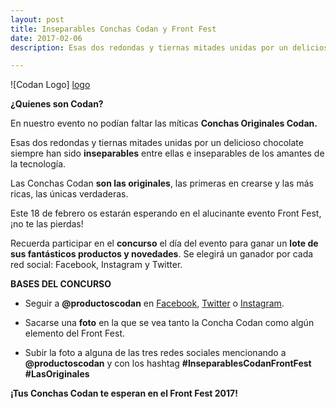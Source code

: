 ```yaml
---
layout: post
title: Inseparables Conchas Codan y Front Fest
date: 2017-02-06
description: Esas dos redondas y tiernas mitades unidas por un delicioso chocolate siempre han sido inseparables entre ellas e inseparables de los amantes de la tecnología.

---
```

![Codan Logo] [logo]

**¿Quienes son Codan?**

En nuestro evento no podían faltar las míticas **Conchas Originales Codan.**

Esas dos redondas y tiernas mitades unidas por un delicioso chocolate siempre han sido **inseparables** entre ellas e inseparables de los amantes de la tecnología.

Las Conchas Codan **son las originales**, las primeras en crearse y las más ricas, las únicas verdaderas.

Este 18 de febrero os estarán esperando en el alucinante evento Front Fest, ¡no te las pierdas!

Recuerda participar en el **concurso** el día del evento para ganar un **lote de sus fantásticos productos y novedades**. Se elegirá un ganador por cada red social: Facebook, Instagram y Twitter.

**BASES DEL CONCURSO**

- Seguir a **@productoscodan** en [Facebook](https://www.facebook.com/productoscodan), [Twitter](https://twitter.com/productoscodan) o [Instagram](https://www.instagram.com/productoscodan).

- Sacarse una **foto** en la que se vea tanto la Concha Codan como algún elemento del Front Fest.

- Subir la foto a alguna de las tres redes sociales mencionando a **@productoscodan** y con los hashtag **#InseparablesCodanFrontFest #LasOriginales**

**¡Tus Conchas Codan te esperan en el Front Fest 2017!**



[logo]: http://frontfest.es/assets/img/sponsors/codan.jpg
